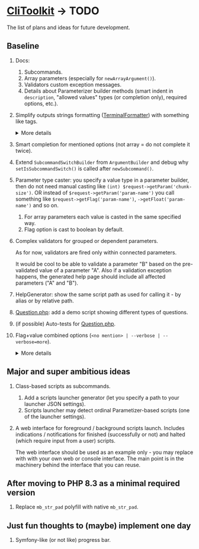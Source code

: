 # [CliToolkit](../README.md) -> TODO

The list of plans and ideas for future development.

## Baseline

1. Docs:
    1. Subcommands.
    1. Array parameters (especially for `newArrayArgument()`).
    1. Validators custom exception messages.
    1. Details about Parameterizer builder methods
       (smart indent in `description`, "allowed values" types (or completion only), required options, etc.).
1. Simplify outputs strings formatting ([TerminalFormatter](src/TerminalFormatter.php)) with something like tags.

   <details>
   <summary>More details</summary>

   Something like `"value: '<itemValue>{$value}</itemValue>'"` instead of
   `"value: '" . $errorFormatter->itemValue($value) . "'"`.
   See also [symfony coloring](https://symfony.com/doc/current/console/coloring.html) as an example.

   Points to consider:
    * If formatting is disabled, the tags should be stripped from strings before outputting.
    * Ignore (for formatting or stripping) not supported tags.
    * Create a mean to escape a tag - to output it as is (for instance, as a formatting example).
    * Use this feature to improve current built-in formatting - to simplify and shorten the code.
   </details>
1. Smart completion for mentioned options (not array = do not complete it twice).
1. Extend `SubcommandSwitchBuilder` from `ArgumentBuilder`
   and debug why `setIsSubcommandSwitch()` is called after `newSubcommand()`.
1. Parameter type caster: you specify a value type in a parameter builder,
   then do not need manual casting like `(int) $request->getParam('chunk-size')`.
   OR instead of `$request->getParam('param-name')` you call something like
   `$request->getFlag('param-name')`, `->getFloat('param-name')` and so on.
    1. For array parameters each value is casted in the same specified way.
    1. Flag option is cast to boolean by default.
1. Complex validators for grouped or dependent parameters.

   As for now, validators are fired only within connected parameters.

   It would be cool to be able to validate a parameter "B" based on the pre-validated value of a parameter "A".
   Also if a validation exception happens, the generated help page should include all affected parameters
   ("A" and "B").
1. HelpGenerator: show the same script path as used for calling it - by alias or by relative path.
1. [Question.php](src%2FQuestion%2FQuestion.php): add a demo script showing different types of questions.
1. (if possible) Auto-tests for [Question.php](src%2FQuestion%2FQuestion.php).
1. Flag+value combined options (`<no mention> | --verbose | --verbose=more`).

   <details>
   <summary>More details</summary>

   Possible states:
    * A parameter is not mentioned: the value is `null` or `false`.
    * A parameter is mentioned as a flag (no specific value): the value is `true` or some default.
    * A parameter is mentioned with a value.

   See also [symfony implementation](https://symfony.com/doc/current/console/input.html#options-with-optional-arguments)
   as an example.

   Points to consider:
    1. Solve the ambiguity:
        * For `-vo` always consider `-v` as an ordinal option (unless it is a flag-only option)
          and `o` as a value for `-v`.
          If `-v` is flag-only, then `o` should be a flag-like (a flag-only or a flag-or-option).
        * `-vv` should not be considered as the same flag mentioned twice (unless it is a flag-only option).
          It is an option `-v` with a value `v`.
        * For `-v more` consider `more` as a value for `-v` (unless `-v` is a flag-only option).
          If you want to pass `more` as an argument value and use flag-or-option `-v` as a flag, specify a double dash:
          `-v -- more`
    1. Show explicitly such an option type on a generated help page.

   Subtasks:
    1. `--help=more` shows hidden parameters (any visibility mask) like internal autocomplete-related
   parameters.

   </details>

## Major and super ambitious ideas

1. Class-based scripts as subcommands.
    1. Add a scripts launcher generator (let you specify a path to your launcher JSON settings).
    1. Scripts launcher may detect ordinal Parametizer-based scripts (one of the launcher settings).
1. A web interface for foreground / background scripts launch. Includes indications / notifications
   for finished (successfully or not) and halted (which require input from a user) scripts.
   
   The web interface should be used as an example only - you may replace with with your own web or console interface.
   The main point is in the machinery behind the interface that you can reuse.

## After moving to PHP 8.3 as a minimal required version

1. Replace `mb_str_pad` polyfill with native `mb_str_pad`.

## Just fun thoughts to (maybe) implement one day

1. Symfony-like (or not like) progress bar.
